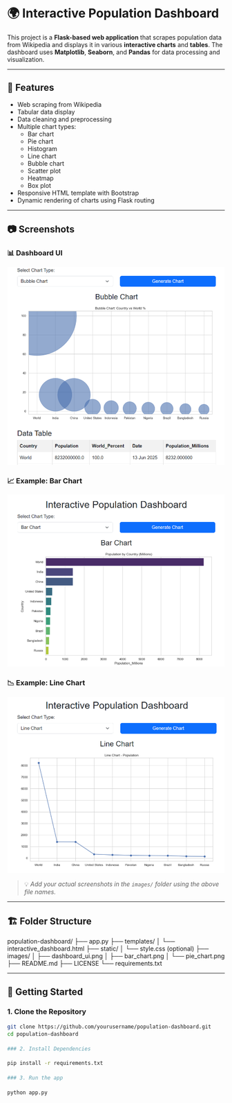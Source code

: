 # 🌍 Interactive Population Dashboard

This project is a **Flask-based web application** that scrapes population data from Wikipedia and displays it in various **interactive charts** and **tables**. The dashboard uses **Matplotlib**, **Seaborn**, and **Pandas** for data processing and visualization.

---

## 🧰 Features

- Web scraping from Wikipedia
- Tabular data display
- Data cleaning and preprocessing
- Multiple chart types:
  - Bar chart
  - Pie chart
  - Histogram
  - Line chart
  - Bubble chart
  - Scatter plot
  - Heatmap
  - Box plot
- Responsive HTML template with Bootstrap
- Dynamic rendering of charts using Flask routing

---

## 📷 Screenshots

### 📊 Dashboard UI

![Dashboard UI](images/dashbord_ui.png)

### 📈 Example: Bar Chart

![Bar Chart](images/bar_chart.png)

### 📉 Example: Line Chart

![Pie Chart](images/Line_chart.png)

> 💡 *Add your actual screenshots in the `images/` folder using the above file names.*

---

## 🏗️ Folder Structure

population-dashboard/
├── app.py
├── templates/
│ └── interactive_dashboard.html
├── static/
│ └── style.css (optional)
├── images/
│ ├── dashboard_ui.png
│ ├── bar_chart.png
│ └── pie_chart.png
├── README.md
├── LICENSE
└── requirements.txt


---

## 🚀 Getting Started

### 1. Clone the Repository

```bash
git clone https://github.com/yourusername/population-dashboard.git
cd population-dashboard

### 2. Install Dependencies

pip install -r requirements.txt

### 3. Run the app

python app.py


